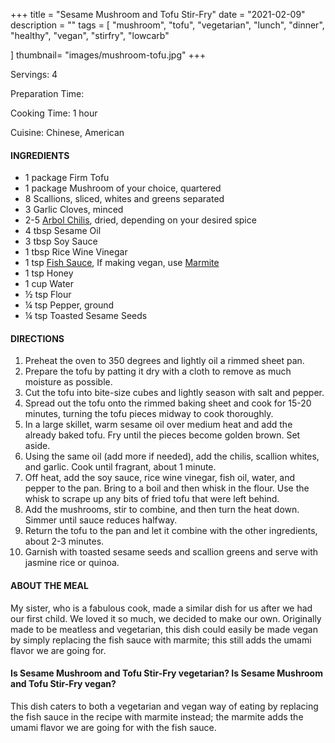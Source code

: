 +++
title = "Sesame Mushroom and Tofu Stir-Fry"
date = "2021-02-09"
description = ""
tags = [
    "mushroom",
    "tofu",
    "vegetarian",
    "lunch",
    "dinner",
    "healthy",
    "vegan",
    "stirfry",
    "lowcarb"

]
thumbnail= "images/mushroom-tofu.jpg"
+++

Servings: 4 <!--more-->

Preparation Time: 

Cooking Time: 1 hour

Cuisine: Chinese, American

#### INGREDIENTS 

* 1 package Firm Tofu 
* 1 package Mushroom of your choice, quartered 
* 8 Scallions, sliced, whites and greens separated
* 3 Garlic Cloves, minced
* 2-5 [Arbol Chilis](https://amzn.to/3c4M7M9), dried, depending on your desired spice
* 4 tbsp Sesame Oil
* 3 tbsp Soy Sauce 
* 1 tbsp Rice Wine Vinegar 
* 1 tsp [Fish Sauce](https://amzn.to/3sDAu5f), If making vegan, use [Marmite](https://amzn.to/2Ovg8wi) 
* 1 tsp Honey 
* 1 cup Water 
* ½ tsp Flour 
* ¼ tsp Pepper, ground 
* ¼ tsp Toasted Sesame Seeds   

#### DIRECTIONS 

1. Preheat the oven to 350 degrees and lightly oil a rimmed sheet pan. 
2. Prepare the tofu by patting it dry with a cloth to remove as much moisture as possible. 
3. Cut the tofu into bite-size cubes and lightly season with salt and pepper. 
4. Spread out the tofu onto the rimmed baking sheet and cook for 15-20 minutes, turning the tofu pieces midway to cook thoroughly.
5. In a large skillet, warm sesame oil over medium heat and add the already baked tofu. Fry until the pieces become golden brown. Set aside. 
6. Using the same oil (add more if needed), add the chilis, scallion whites, and garlic. Cook until fragrant, about 1 minute. 
7. Off heat, add the soy sauce, rice wine vinegar, fish oil, water, and pepper to the pan. Bring to a boil and then whisk in the flour. Use the whisk to scrape up any bits of fried tofu that were left behind. 
8. Add the mushrooms, stir to combine, and then turn the heat down. Simmer until sauce reduces halfway. 
9. Return the tofu to the pan and let it combine with the other ingredients, about 2-3 minutes.
10. Garnish with toasted sesame seeds and scallion greens and serve with jasmine rice or quinoa. 

#### ABOUT THE MEAL 

My sister, who is a fabulous cook, made a similar dish for us after we had our first child. We loved it so much, we decided to make our own. Originally made to be meatless and vegetarian, this dish could easily be made vegan by simply replacing the fish sauce with marmite; this still adds the umami flavor we are going for. 

#### Is Sesame Mushroom and Tofu Stir-Fry vegetarian? Is Sesame Mushroom and Tofu Stir-Fry vegan?

This dish caters to both a vegetarian and vegan way of eating by replacing the fish sauce in the recipe with marmite instead; the marmite adds the umami flavor we are going for with the fish sauce.  
